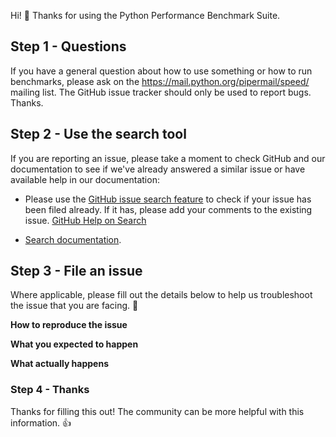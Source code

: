 Hi! :wave: Thanks for using the Python Performance Benchmark Suite.


## Step 1 - Questions

If you have a general question about how to use something or how to run benchmarks,
please ask on the https://mail.python.org/pipermail/speed/ mailing list. The
GitHub issue tracker should only be used to report bugs. Thanks.


## Step 2 - Use the search tool

If you are reporting an issue, please take a moment to check GitHub and our
documentation to see if we've already answered a similar issue or have available
help in our documentation:

- Please use the [GitHub issue search feature](https://help.github.com/articles/searching-issues/)
  to check if your issue has been filed already. If it has, please add your
  comments to the existing issue.
  [GitHub Help on Search](https://help.github.com/articles/searching-issues/)

- [Search documentation](http://pyperformance.readthedocs.io/).


## Step 3 - File an issue

Where applicable, please fill out the details below to help us troubleshoot the
issue that you are facing. :cake:

**How to reproduce the issue**

**What you expected to happen**

**What actually happens**


### Step 4 - Thanks

Thanks for filling this out! The community can be more helpful with this
information. :+1:
